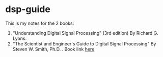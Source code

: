 # dsp-guide

This is my notes for the 2 books:

1. "Understanding Digital Signal Processing" (3rd edition) By Richard G. Lyons. 
2. "The Scientist and Engineer's Guide to Digital Signal Processing"
By Steven W. Smith, Ph.D. . Book link [here](https://www.dspguide.com/pdfbook.htm)

